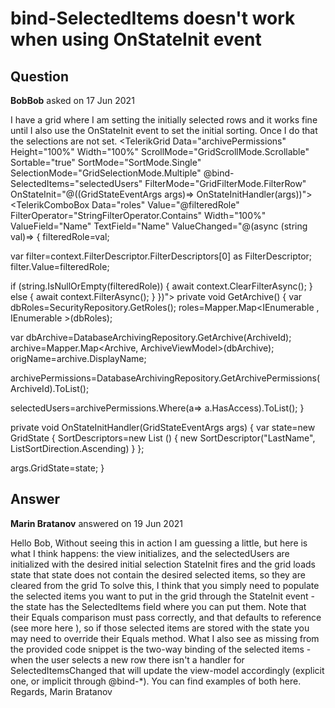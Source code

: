 # bind-SelectedItems doesn't work when using OnStateInit event

## Question

**BobBob** asked on 17 Jun 2021

I have a grid where I am setting the initially selected rows and it works fine until I also use the OnStateInit event to set the initial sorting. Once I do that the selections are not set. <TelerikGrid Data="archivePermissions" Height="100%" Width="100%" ScrollMode="GridScrollMode.Scrollable" Sortable="true" SortMode="SortMode.Single" SelectionMode="GridSelectionMode.Multiple" @bind-SelectedItems="selectedUsers" FilterMode="GridFilterMode.FilterRow" OnStateInit="@((GridStateEventArgs<GetArchivePermissionsModel> args)=> OnStateInitHandler(args))"> <GridColumns> <GridCheckboxColumn SelectAll="true" Width="30px" OnCellRender="@GridHelpers.CenterAlign" /> <GridColumn Field="@(nameof(GetArchivePermissionsModel.LastName))" Title="Last Name" /> <GridColumn Field="@(nameof(GetArchivePermissionsModel.FirstName))" Title="First Name" /> <GridColumn Field="@(nameof(GetArchivePermissionsModel.Role))" Title="Role"> <FilterCellTemplate> <TelerikComboBox Data="roles" Value="@filteredRole" FilterOperator="StringFilterOperator.Contains" Width="100%" ValueField="Name" TextField="Name" ValueChanged="@(async (string val)=>
{
filteredRole=val;

var filter=context.FilterDescriptor.FilterDescriptors[0] as FilterDescriptor;
filter.Value=filteredRole;

if (string.IsNullOrEmpty(filteredRole))
{
await context.ClearFilterAsync();
}
else
{
await context.FilterAsync();
}
})"> </TelerikComboBox> </FilterCellTemplate> </GridColumn> </GridColumns> </TelerikGrid> private void GetArchive()
{
var dbRoles=SecurityRepository.GetRoles();
roles=Mapper.Map<IEnumerable <ApplicationRole>, IEnumerable <RoleViewModel>>(dbRoles);

var dbArchive=DatabaseArchivingRepository.GetArchive(ArchiveId);
archive=Mapper.Map<Archive, ArchiveViewModel>(dbArchive);
origName=archive.DisplayName;

archivePermissions=DatabaseArchivingRepository.GetArchivePermissions(ArchiveId).ToList();

selectedUsers=archivePermissions.Where(a=> a.HasAccess).ToList();
}

private void OnStateInitHandler(GridStateEventArgs <GetArchivePermissionsModel> args)
{
var state=new GridState <GetArchivePermissionsModel> {
SortDescriptors=new List <SortDescriptor> ()
{
new SortDescriptor("LastName", ListSortDirection.Ascending)
}
};

args.GridState=state;
}

## Answer

**Marin Bratanov** answered on 19 Jun 2021

Hello Bob, Without seeing this in action I am guessing a little, but here is what I think happens: the view initializes, and the selectedUsers are initialized with the desired initial selection StateInit fires and the grid loads state that state does not contain the desired selected items, so they are cleared from the grid To solve this, I think that you simply need to populate the selected items you want to put in the grid through the StateInit event - the state has the SelectedItems field where you can put them. Note that their Equals comparison must pass correctly, and that defaults to reference (see more here ), so if those selected items are stored with the state you may need to override their Equals method. What I also see as missing from the provided code snippet is the two-way binding of the selected items - when the user selects a new row there isn't a handler for SelectedItemsChanged that will update the view-model accordingly (explicit one, or implicit through @bind-*). You can find examples of both here. Regards, Marin Bratanov
